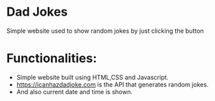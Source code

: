 # Dad Jokes

Simple website used to show random jokes by just clicking the button


# Functionalities:

* Simple website built using HTML,CSS and Javascript.
* https://icanhazdadjoke.com is the API that generates random jokes.
* And also current date and time is shown. 

